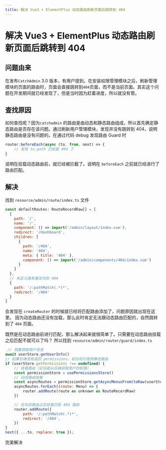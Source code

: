 ```yaml
---
title: 解决 Vue3 + ElementPlus 动态路由刷新页面后跳转到 404
---
```


# 解决 Vue3 + ElementPlus 动态路由刷新页面后跳转到 404

## 问题由来

在发布`CatchAdmin` 3.0 版本，有用户提到，在安装权限管理模块之后，刷新管理模块的页面的路由时，页面会直接跳转到`404`页面，而不是当前页面。其实这个问题在开发期间就已经发现了，但是当时因为赶着进度，所以就没有管。

## 查找原因

如何查找呢？因为`catchadmin` 的路由是由动态和静态路由组成，所以首先确定静态路由是否存在该问题。通过刷新用户管理模块，发现并没有跳转到 404，说明静态路由是没有问题的。在通过代码 debug 发现路由 Guard 时

```javascript
router.beforeEach(async (to, from, next) => {
    // 发现 to.path 已经是 404 了
}
```

说明在挂载动态路由前，就已经被拦截了。说明在 `beforeEach` 之前就已经进行了路由匹配。

## 解决

找到 `resource/admin/route/index.ts` 文件

```javascript
const defaultRoutes: RouteRecordRaw[] = [
  {
    path: '/',
    name: '/',
    component: () => import('/admin/layout/index.vue'),
    redirect: '/dashboard',
    children: [
      {
        path: '/404',
        name: '404',
        meta: { title: '404' },
        component: () => import('/admin/components/404/index.vue')
      }
    ]
  },
  // 未定义路有重定向到 404
  {
    path: '/:pathMatch(.*)*',
    redirect: '/404'
  }
]
```

会发现在 `createRouter` 的时候就已经将匹配路由添加了，问题原因就出现在这里。
因为动态路由还没有加载，那么此时肯定无法跟动态路由匹配的，自然跳转到了 `404` 页面。

既然是在动态路由前进行匹配，那么解决起来就很简单了。只需要在动态路由挂载之后匹配不就可以了吗？
所以找到 `resource/admin/router/guard/index.ts`

```javascript
 // 阻塞获取用户信息
await userStore.getUserInfo()
// 如果后端没有返回 permissions，前台则只使用静态路由
if (userStore.getPermissions !== undefined) {
    // 挂载路由（实际是从后端获取用户的权限）
    const permissionStore = usePermissionsStore()
    // 动态路由挂载
    const asyncRoutes = permissionStore.getAsyncMenusFrom(toRaw(userStore.getPermissions))
    asyncRoutes.forEach((route: Menu) => {
        router.addRoute(route as unknown as RouteRecordRaw)
    })

    // 在动态路由之后挂载匹配 404 路由
    router.addRoute({
        path: '/:pathMatch(.*)*',
        redirect: '/404',
    })
}
next({ ...to, replace: true });
```

完美解决
